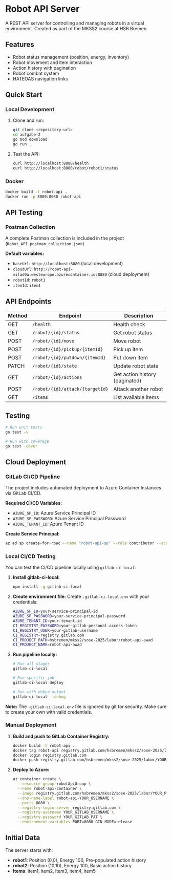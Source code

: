 # Robot API Server

A REST API server for controlling and managing robots in a virtual environment. Created as part of the MKSS2 course at HSB Bremen.

## Features

- Robot status management (position, energy, inventory)
- Robot movement and item interaction
- Action history with pagination
- Robot combat system
- HATEOAS navigation links

## Quick Start

### Local Development

1. Clone and run:

   ```bash
   git clone <repository-url>
   cd aufgabe-2
   go mod download
   go run .
   ```

2. Test the API:
   ```bash
   curl http://localhost:8080/health
   curl http://localhost:8080/robot/robot1/status
   ```

### Docker

```bash
docker build -t robot-api .
docker run -p 8080:8080 robot-api
```

## API Testing

### Postman Collection

A complete Postman collection is included in the project (`Robot_API.postman_collection.json`)

**Default variables:**

- `baseUrl`: `http://localhost:8080` (local development)
- `cloudUrl`: `http://robot-api-milad9a.westeurope.azurecontainer.io:8080` (cloud deployment)
- `robotId`: `robot1`
- `itemId`: `item1`

## API Endpoints

| Method | Endpoint                        | Description                    |
| ------ | ------------------------------- | ------------------------------ |
| GET    | `/health`                       | Health check                   |
| GET    | `/robot/{id}/status`            | Get robot status               |
| POST   | `/robot/{id}/move`              | Move robot                     |
| POST   | `/robot/{id}/pickup/{itemId}`   | Pick up item                   |
| POST   | `/robot/{id}/putdown/{itemId}`  | Put down item                  |
| PATCH  | `/robot/{id}/state`             | Update robot state             |
| GET    | `/robot/{id}/actions`           | Get action history (paginated) |
| POST   | `/robot/{id}/attack/{targetId}` | Attack another robot           |
| GET    | `/items`                        | List available items           |

## Testing

```bash
# Run unit tests
go test -v

# Run with coverage
go test -cover
```

## Cloud Deployment

### GitLab CI/CD Pipeline

The project includes automated deployment to Azure Container Instances via GitLab CI/CD.

**Required CI/CD Variables:**

- `AZURE_SP_ID`: Azure Service Principal ID
- `AZURE_SP_PASSWORD`: Azure Service Principal Password
- `AZURE_TENANT_ID`: Azure Tenant ID

**Create Service Principal:**

```bash
az ad sp create-for-rbac --name "robot-api-sp" --role contributor --scopes /subscriptions/YOUR_SUBSCRIPTION_ID
```

### Local CI/CD Testing

You can test the CI/CD pipeline locally using `gitlab-ci-local`:

1. **Install gitlab-ci-local:**

   ```bash
   npm install -g gitlab-ci-local
   ```

2. **Create environment file:**
   Create `.gitlab-ci-local.env` with your credentials:

   ```bash
   AZURE_SP_ID=your-service-principal-id
   AZURE_SP_PASSWORD=your-service-principal-password
   AZURE_TENANT_ID=your-tenant-id
   CI_REGISTRY_PASSWORD=your-gitlab-personal-access-token
   CI_REGISTRY_USER=your-gitlab-username
   CI_REGISTRY=registry.gitlab.com
   CI_PROJECT_PATH=hsbremen/mkss2/sose-2025/labor/robot-api-awad
   CI_PROJECT_NAME=robot-api-awad
   ```

3. **Run pipeline locally:**

   ```bash
   # Run all stages
   gitlab-ci-local

   # Run specific job
   gitlab-ci-local deploy

   # Run with debug output
   gitlab-ci-local --debug
   ```

**Note:** The `.gitlab-ci-local.env` file is ignored by git for security. Make sure to create your own with valid credentials.

### Manual Deployment

1. **Build and push to GitLab Container Registry:**

   ```bash
   docker build -t robot-api .
   docker tag robot-api registry.gitlab.com/hsbremen/mkss2/sose-2025/labor/YOUR_PROJECT/robot-api:latest
   docker login registry.gitlab.com
   docker push registry.gitlab.com/hsbremen/mkss2/sose-2025/labor/YOUR_PROJECT/robot-api:latest
   ```

2. **Deploy to Azure:**
   ```bash
   az container create \
     --resource-group robotApiGroup \
     --name robot-api-container \
     --image registry.gitlab.com/hsbremen/mkss2/sose-2025/labor/YOUR_PROJECT/robot-api:latest \
     --dns-name-label robot-api-YOUR_USERNAME \
     --ports 8080 \
     --registry-login-server registry.gitlab.com \
     --registry-username YOUR_GITLAB_USERNAME \
     --registry-password YOUR_GITLAB_PAT \
     --environment-variables PORT=8080 GIN_MODE=release
   ```

## Initial Data

The server starts with:

- **robot1**: Position (0,0), Energy 100, Pre-populated action history
- **robot2**: Position (10,10), Energy 100, Basic action history
- **Items**: item1, item2, item3, item4, item5
